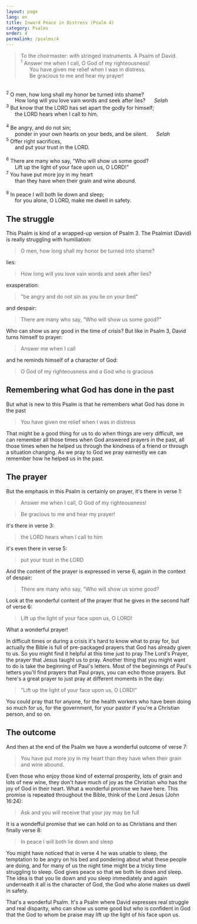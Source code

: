 ```yaml
---
layout: page
lang: en
title: Inward Peace in Distress (Psalm 4)
category: Psalms
order: 4
permalink: /psalms/4
---
```


> To the choirmaster: with stringed instruments. A Psalm of David.<br />
<sup>1</sup> Answer me when I call, O God of my righteousness!<br />
&nbsp;&nbsp;&nbsp;&nbsp;&nbsp;&nbsp;You have given me relief when I was in distress.<br />
&nbsp;&nbsp;&nbsp;&nbsp;&nbsp;&nbsp;Be gracious to me and hear my prayer!<br />
<br />
<sup>2</sup> O men, how long shall my honor be turned into shame?<br />
&nbsp;&nbsp;&nbsp;&nbsp;&nbsp;&nbsp;How long will you love vain words and seek after lies?&nbsp;&nbsp;&nbsp;&nbsp;&nbsp;&nbsp;<i>Selah</i><br />
<sup>3</sup> But know that the LORD has set apart the godly for himself;<br />
&nbsp;&nbsp;&nbsp;&nbsp;&nbsp;&nbsp;the LORD hears when I call to him.<br />
<br />
<sup>4</sup> Be angry, and do not sin;<br />
&nbsp;&nbsp;&nbsp;&nbsp;&nbsp;&nbsp;ponder in your own hearts on your beds, and be silent.&nbsp;&nbsp;&nbsp;&nbsp;&nbsp;&nbsp;<i>Selah</i><br />
<sup>5</sup> Offer right sacrifices,<br />
&nbsp;&nbsp;&nbsp;&nbsp;&nbsp;&nbsp;and put your trust in the LORD.<br />
<br />
<sup>6</sup> There are many who say, “Who will show us some good?<br />
&nbsp;&nbsp;&nbsp;&nbsp;&nbsp;&nbsp;Lift up the light of your face upon us, O LORD!”<br />
<sup>7</sup> You have put more joy in my heart<br />
&nbsp;&nbsp;&nbsp;&nbsp;&nbsp;&nbsp;than they have when their grain and wine abound.<br />
<br />
<sup>8</sup> In peace I will both lie down and sleep;<br />
&nbsp;&nbsp;&nbsp;&nbsp;&nbsp;&nbsp;for you alone, O LORD, make me dwell in safety.

## The struggle
This Psalm is kind of a wrapped-up version of Psalm 3. The Psalmist (David) is really struggling with humiliation:
> O men, how long shall my honor be turned into shame?

lies:
> How long will you love vain words and seek after lies?

exasperation:
> "be angry and do not sin as you lie on your bed"

and despair:
> There are many who say, “Who will show us some good?"

Who can show us any good in the time of crisis? But like in Psalm 3, David turns himself to prayer:
> Answer me when I call

and he reminds himself of a character of God:
> O God of my righteousness and a God who is gracious

## Remembering what God has done in the past

But what is new to this Psalm is that he remembers what God has done in the past
> You have given me relief when I was in distress

That might be a good thing for us to do when things are very difficult, we can remember all those times when God answered prayers in the past, all those times when he helped us through the kindness of a friend or through a situation changing. As we pray to God we pray earnestly we can remember how he helped us in the past.

## The prayer

But the emphasis in this Psalm is certainly on prayer, it's there in verse 1:
> Answer me when I call, O God of my righteousness!

> Be gracious to me and hear my prayer!

it's there in verse 3:
> the LORD hears when I call to him

it's even there in verse 5:
> put your trust in the LORD

And the content of the prayer is expressed in verse 6, again in the context of despair:
> There are many who say, “Who will show us some good?

Look at the wonderful content of the prayer that he gives in the second half of verse 6:
> Lift up the light of your face upon us, O LORD!

What a wonderful prayer!

In difficult times or during a crisis it's hard to know what to pray for, but actually the Bible is full of pre-packaged prayers that God has already given to us. So you might find it helpful at this time just to pray The Lord's Prayer, the prayer that Jesus taught us to pray. Another thing that you might want to do is take the beginning of Paul's letters. Most of the beginnings of Paul's letters you'll find prayers that Paul prays, you can echo those prayers. But here's a great prayer to just pray at different moments in the day:
> "Lift up the light of your face upon us, O LORD!"

You could pray that for anyone, for the health workers who have been doing so much for us, for the government, for your pastor if you're a Christian person, and so on.


## The outcome
And then at the end of the Psalm we have a wonderful outcome of verse 7:
> You have put more joy in my heart than they have when their grain and wine abound.

Even those who enjoy those kind of external prosperity, lots of grain and lots of new wine, they don't have much of joy as the Christian who has the joy of God in their heart. What a wonderful promise we have here. This promise is repeated throughout the Bible, think of the Lord Jesus (John 16:24):

> Ask and you will receive that your joy may be full

It is a wondefful promise that we can hold on to as Christians and then finally verse 8:

> In peace I will both lie down and sleep

You might have noticed that in verse 4 he was unable to sleep, the temptation to be angry on his bed and pondering about what these people are doing, and for many of us the night time might be a tricky time struggling to sleep. God gives peace so that we both lie down and sleep. The idea is that you lie down and you sleep immediately and again underneath it all is the character of God, the God who alone makes us dwell in safety.

That's a wonderful Psalm. It's a Psalm where David expresses real struggle and real disparity, who can show us some good but who is confident in God that the God to whom be praise may lift up the light of his face upon us.

